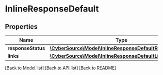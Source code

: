 # InlineResponseDefault

## Properties
Name | Type | Description | Notes
------------ | ------------- | ------------- | -------------
**responseStatus** | [**\CyberSource\Model\InlineResponseDefaultResponseStatus**](InlineResponseDefaultResponseStatus.md) |  | [optional] 
**links** | [**\CyberSource\Model\InlineResponseDefaultLinks**](InlineResponseDefaultLinks.md) |  | [optional] 

[[Back to Model list]](../README.md#documentation-for-models) [[Back to API list]](../README.md#documentation-for-api-endpoints) [[Back to README]](../README.md)


